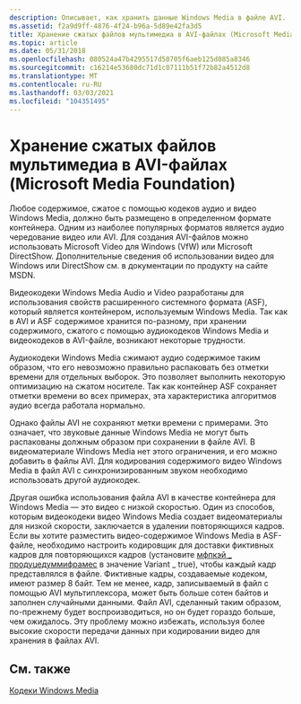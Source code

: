 ```yaml
---
description: Описывает, как хранить данные Windows Media в файле AVI.
ms.assetid: f2a9d9ff-4876-4f24-b96a-5d89e42fa3d5
title: Хранение сжатых файлов мультимедиа в AVI-файлах (Microsoft Media Foundation)
ms.topic: article
ms.date: 05/31/2018
ms.openlocfilehash: 080524a47b4295517d50705f6aeb125d085a8346
ms.sourcegitcommit: c16214e53680dc71d1c07111b51f72b82a4512d8
ms.translationtype: MT
ms.contentlocale: ru-RU
ms.lasthandoff: 03/03/2021
ms.locfileid: "104351495"
---
```

# <a name="storing-compressed-media-in-avi-files-microsoft-media-foundation"></a>Хранение сжатых файлов мультимедиа в AVI-файлах (Microsoft Media Foundation)

Любое содержимое, сжатое с помощью кодеков аудио и видео Windows Media, должно быть размещено в определенном формате контейнера. Одним из наиболее популярных форматов является аудио чередование видео или AVI. Для создания AVI-файлов можно использовать Microsoft Video для Windows (VfW) или Microsoft DirectShow. Дополнительные сведения об использовании видео для Windows или DirectShow см. в документации по продукту на сайте MSDN.

Видеокодеки Windows Media Audio и Video разработаны для использования свойств расширенного системного формата (ASF), который является контейнером, используемым Windows Media. Так как в AVI и ASF содержимое хранится по-разному, при хранении содержимого, сжатого с помощью аудиокодеков Windows Media и видеокодеков в AVI-файле, возникают некоторые трудности.

Аудиокодеки Windows Media сжимают аудио содержимое таким образом, что его невозможно правильно распаковать без отметки времени для отдельных выборок. Это позволяет выполнить некоторую оптимизацию на сжатом носителе. Так как контейнер ASF сохраняет отметки времени во всех примерах, эта характеристика алгоритмов аудио всегда работала нормально.

Однако файлы AVI не сохраняют метки времени с примерами. Это означает, что звуковые данные Windows Media не могут быть распакованы должным образом при сохранении в файле AVI. В видеоматериале Windows Media нет этого ограничения, и его можно добавить в файлы AVI. Для кодирования содержимого видео Windows Media в файл AVI с синхронизированным звуком необходимо использовать другой аудиокодек.

Другая ошибка использования файла AVI в качестве контейнера для Windows Media — это видео с низкой скоростью. Один из способов, которым видеокодеки видео Windows Media создает видеоматериалы для низкой скорости, заключается в удалении повторяющихся кадров. Если вы хотите разместить видео-содержимое Windows Media в ASF-файле, необходимо настроить кодировщик для доставки фиктивных кадров для повторяющихся кадров (установите [мфпкэй \_ продуцедуммифрамес](mfpkey-producedummyframesproperty.md) в значение Variant \_ true), чтобы каждый кадр представлялся в файле. Фиктивные кадры, создаваемые кодеком, имеют размер 8 байт. Тем не менее, кадр, записываемый в файл с помощью AVI мультиплексора, может быть больше сотен байтов и заполнен случайными данными. Файл AVI, сделанный таким образом, по-прежнему будет воспроизводиться, но он будет гораздо больше, чем ожидалось. Эту проблему можно избежать, используя более высокие скорости передачи данных при кодировании видео для хранения в файлах AVI.

## <a name="related-topics"></a>См. также

<dl> <dt>

[Кодеки Windows Media](windows-media-codecs.md)
</dt> </dl>

 

 



